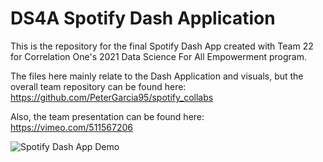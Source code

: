 # DS4A Spotify Dash Application

This is the repository for the final Spotify Dash App created with Team 22 for Correlation One's 2021 Data Science For All Empowerment program. 

The files here mainly relate to the Dash Application and visuals, but the overall team repository can be found here: https://github.com/PeterGarcia95/spotify_collabs

Also, the team presentation can be found here: https://vimeo.com/511567206


![Spotify Dash App Demo](Silent-Dash-Overview.gif)

